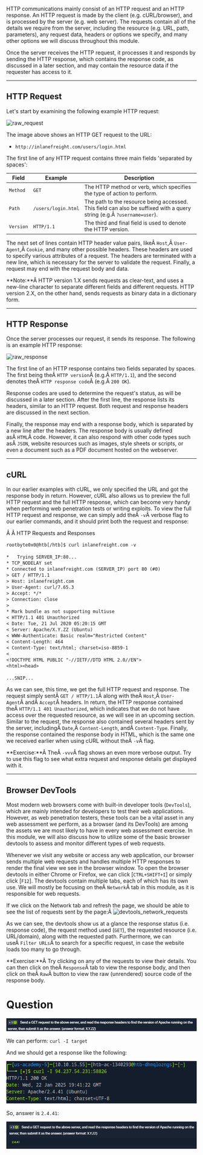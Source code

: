 ﻿---
sticker: lucide//curly-braces
---
HTTP communications mainly consist of an HTTP request and an HTTP response. An HTTP request is made by the client (e.g. cURL/browser), and is processed by the server (e.g. web server). The requests contain all of the details we require from the server, including the resource (e.g. URL, path, parameters), any request data, headers or options we specify, and many other options we will discuss throughout this module.

Once the server receives the HTTP request, it processes it and responds by sending the HTTP response, which contains the response code, as discussed in a later section, and may contain the resource data if the requester has access to it.

---

## HTTP Request

Let's start by examining the following example HTTP request:

![raw_request](https://academy.hackthebox.com/storage/modules/35/raw_request.png)

The image above shows an HTTP GET request to the URL:

- `http://inlanefreight.com/users/login.html`

The first line of any HTTP request contains three main fields 'separated by spaces':

|**Field**|**Example**|**Description**|
|---|---|---|
|`Method`|`GET`|The HTTP method or verb, which specifies the type of action to perform.|
|`Path`|`/users/login.html`|The path to the resource being accessed. This field can also be suffixed with a query string (e.g.Â `?username=user`).|
|`Version`|`HTTP/1.1`|The third and final field is used to denote the HTTP version.|

The next set of lines contain HTTP header value pairs, likeÂ `Host`,Â `User-Agent`,Â `Cookie`, and many other possible headers. These headers are used to specify various attributes of a request. The headers are terminated with a new line, which is necessary for the server to validate the request. Finally, a request may end with the request body and data.

**Note:**Â HTTP version 1.X sends requests as clear-text, and uses a new-line character to separate different fields and different requests. HTTP version 2.X, on the other hand, sends requests as binary data in a dictionary form.

---

## HTTP Response

Once the server processes our request, it sends its response. The following is an example HTTP response:

![raw_response](https://academy.hackthebox.com/storage/modules/35/raw_response.png)

The first line of an HTTP response contains two fields separated by spaces. The first being theÂ `HTTP version`Â (e.g.Â `HTTP/1.1`), and the second denotes theÂ `HTTP response code`Â (e.g.Â `200 OK`).

Response codes are used to determine the request's status, as will be discussed in a later section. After the first line, the response lists its headers, similar to an HTTP request. Both request and response headers are discussed in the next section.

Finally, the response may end with a response body, which is separated by a new line after the headers. The response body is usually defined asÂ `HTML`Â code. However, it can also respond with other code types such asÂ `JSON`, website resources such as images, style sheets or scripts, or even a document such as a PDF document hosted on the webserver.

---

## cURL

In our earlier examples with cURL, we only specified the URL and got the response body in return. However, cURL also allows us to preview the full HTTP request and the full HTTP response, which can become very handy when performing web penetration tests or writing exploits. To view the full HTTP request and response, we can simply add theÂ `-v`Â verbose flag to our earlier commands, and it should print both the request and response:

Â Â HTTP Requests and Responses

```shell-session
rootbyte0x0@htb[/htb]$ curl inlanefreight.com -v

*   Trying SERVER_IP:80...
* TCP_NODELAY set
* Connected to inlanefreight.com (SERVER_IP) port 80 (#0)
> GET / HTTP/1.1
> Host: inlanefreight.com
> User-Agent: curl/7.65.3
> Accept: */*
> Connection: close
> 
* Mark bundle as not supporting multiuse
< HTTP/1.1 401 Unauthorized
< Date: Tue, 21 Jul 2020 05:20:15 GMT
< Server: Apache/X.Y.ZZ (Ubuntu)
< WWW-Authenticate: Basic realm="Restricted Content"
< Content-Length: 464
< Content-Type: text/html; charset=iso-8859-1
< 
<!DOCTYPE HTML PUBLIC "-//IETF//DTD HTML 2.0//EN">
<html><head>

...SNIP...
```

As we can see, this time, we get the full HTTP request and response. The request simply sentÂ `GET / HTTP/1.1`Â along with theÂ `Host`,Â `User-Agent`Â andÂ `Accept`Â headers. In return, the HTTP response contained theÂ `HTTP/1.1 401 Unauthorized`, which indicates that we do not have access over the requested resource, as we will see in an upcoming section. Similar to the request, the response also contained several headers sent by the server, includingÂ `Date`,Â `Content-Length`, andÂ `Content-Type`. Finally, the response contained the response body in HTML, which is the same one we received earlier when using cURL without theÂ `-v`Â flag.

**Exercise:**Â TheÂ `-vvv`Â flag shows an even more verbose output. Try to use this flag to see what extra request and response details get displayed with it.

---

## Browser DevTools

Most modern web browsers come with built-in developer tools (`DevTools`), which are mainly intended for developers to test their web applications. However, as web penetration testers, these tools can be a vital asset in any web assessment we perform, as a browser (and its DevTools) are among the assets we are most likely to have in every web assessment exercise. In this module, we will also discuss how to utilize some of the basic browser devtools to assess and monitor different types of web requests.

Whenever we visit any website or access any web application, our browser sends multiple web requests and handles multiple HTTP responses to render the final view we see in the browser window. To open the browser devtools in either Chrome or Firefox, we can click [`CTRL+SHIFT+I`] or simply click [`F12`]. The devtools contain multiple tabs, each of which has its own use. We will mostly be focusing on theÂ `Network`Â tab in this module, as it is responsible for web requests.

If we click on the Network tab and refresh the page, we should be able to see the list of requests sent by the page:Â ![devtools_network_requests](https://academy.hackthebox.com/storage/modules/35/devtools_network_requests.jpg)

As we can see, the devtools show us at a glance the response status (i.e. response code), the request method used (`GET`), the requested resource (i.e. URL/domain), along with the requested path. Furthermore, we can useÂ `Filter URLs`Â to search for a specific request, in case the website loads too many to go through.

**Exercise:**Â Try clicking on any of the requests to view their details. You can then click on theÂ `Response`Â tab to view the response body, and then click on theÂ `Raw`Â button to view the raw (unrendered) source code of the response body.


# Question

![Pasted image 20250122144213.png](../../../IMAGES/Pasted%20image%2020250122144213.png)

We can perform: `curl -I target`

And we should get a response like the following:

![Pasted image 20250122144240.png](../../../IMAGES/Pasted%20image%2020250122144240.png)

So, answer is `2.4.41`:

![Pasted image 20250122144257.png](../../../IMAGES/Pasted%20image%2020250122144257.png)

